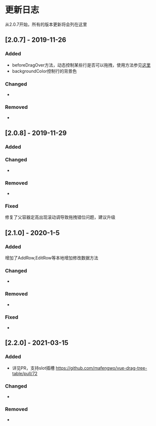 # 更新日志
从2.0.7开始，所有的版本更新将会列在这里


## [2.0.7] - 2019-11-26
### Added
- beforeDragOver方法，动态控制某些行是否可以拖拽，使用方法参见[这里](https://www.mofazhuan.com/2019/11/15/vue-drag-tree-table%20Demo/#%E5%8A%A8%E6%80%81%E6%8E%A7%E5%88%B6%E6%98%AF%E5%90%A6%E5%8F%AF%E4%BB%A5%E6%8B%96%E6%8B%BD-DEMO 'vue-drag-tree-table')
- backgroundColor控制行的背景色

### Changed
- 
### Removed
- 

## [2.0.8] - 2019-11-29
### Added

### Changed
- 
### Removed
- 
### Fixed
修复了父容器定高出现滚动调导致拖拽错位问题，建议升级

## [2.1.0] - 2020-1-5
### Added
增加了AddRow,EditRow等本地增加修改数据方法
### Changed
- 
### Removed
- 
### Fixed
-

## [2.2.0] - 2021-03-15
### Added
- 详见PR，支持slot插槽 https://github.com/mafengwo/vue-drag-tree-table/pull/72

### Changed
- 
### Removed
- 
